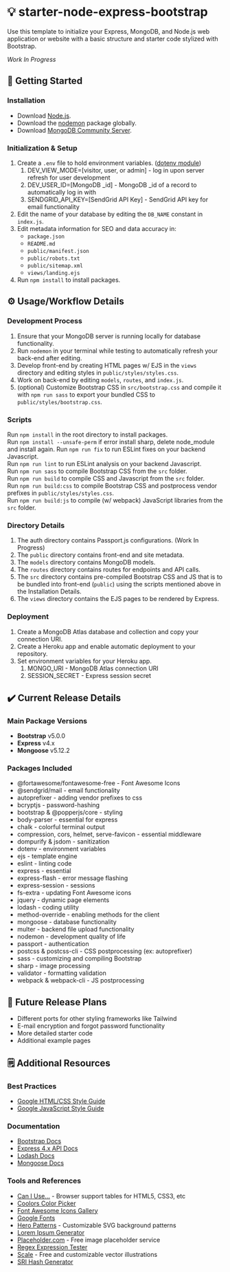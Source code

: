# 💡 starter-node-express-bootstrap
Use this template to initialize your Express, MongoDB, and Node.js web application or website with a basic structure and starter code stylized with Bootstrap.

*Work In Progress*

## 🚀 Getting Started
### Installation
* Download [Node.js](https://nodejs.org/en/download/).   
* Download the [nodemon](https://www.npmjs.com/package/nodemon) package globally.  
* Download [MongoDB Community Server](https://www.mongodb.com/try/download/community).

### Initialization & Setup
1. Create a `.env` file to hold environment variables. ([dotenv module](https://www.npmjs.com/package/dotenv))
   1. DEV_VIEW_MODE=\[visitor, user, or admin\] - log in upon server refresh for user development
   2. DEV_USER_ID=\[MongoDB _id\] - MongoDB _id of a record to automatically log in with 
   3. SENDGRID_API_KEY=\[SendGrid API Key\] - SendGrid API key for email functionality
2. Edit the name of your database by editing the `DB_NAME` constant in `index.js`.
3. Edit metadata information for SEO and data accuracy in:
   * `package.json`
   * `README.md` 
   * `public/manifest.json`
   * `public/robots.txt`
   * `public/sitemap.xml`
   * `views/landing.ejs`
4. Run `npm install` to install packages.

## ⚙️ Usage/Workflow Details
### Development Process
1. Ensure that your MongoDB server is running locally for database functionality. 
2. Run `nodemon` in your terminal while testing to automatically refresh your back-end after editing.  
3. Develop front-end by creating HTML pages w/ EJS in the `views` directory and editing styles in `public/styles/styles.css`.
4. Work on back-end by editing `models`, `routes`, and `index.js`.
5. (optional) Customize Bootstrap CSS in `src/bootstrap.css` and compile it with `npm run sass` to export your bundled CSS to `public/styles/bootstrap.css`.

### Scripts
Run `npm install` in the root directory to install packages.  
Run `npm install --unsafe-perm` if error install sharp, delete node_module and install again.
Run `npm run fix` to run ESLint fixes on your backend Javascript.  
Run `npm run lint` to run ESLint analysis on your backend Javascript.  
Run `npm run sass` to compile Bootstrap CSS from the `src` folder.  
Run `npm run build` to compile CSS and Javascript from the `src` folder.  
Run `npm run build:css` to compile Bootstrap CSS and postprocess vendor prefixes in `public/styles/styles.css`.  
Run `npm run build:js` to compile (w/ webpack) JavaScript libraries from the `src` folder.

### Directory Details
1. The auth directory contains Passport.js configurations. (Work In Progress)
2. The `public` directory contains front-end and site metadata.
3. The `models` directory contains MongoDB models.
4. The `routes` directory contains routes for endpoints and API calls.
5. The `src` directory contains pre-compiled Bootstrap CSS and JS that is to be bundled into front-end (`public`) using the
   scripts mentioned above in the Installation Details.
6. The `views` directory contains the EJS pages to be rendered by Express.

### Deployment
1. Create a MongoDB Atlas database and collection and copy your connection URI. 
2. Create a Heroku app and enable automatic deployment to your repository.
3. Set environment variables for your Heroku app.
   1. MONGO_URI - MongoDB Atlas connection URI
   2. SESSION_SECRET - Express session secret

## ✔️ Current Release Details
### Main Package Versions
* **Bootstrap** v5.0.0  
* **Express** v4.x  
* **Mongoose** v5.12.2

### Packages Included
* @fortawesome/fontawesome-free - Font Awesome Icons
* @sendgrid/mail - email functionality
* autoprefixer - adding vendor prefixes to css
* bcryptjs - password-hashing
* bootstrap & @popperjs/core - styling
* body-parser - essential for express
* chalk - colorful terminal output
* compression, cors, helmet, serve-favicon - essential middleware
* dompurify & jsdom - sanitization
* dotenv - environment variables
* ejs - template engine
* eslint - linting code
* express - essential
* express-flash - error message flashing
* express-session - sessions
* fs-extra - updating Font Awesome icons
* jquery - dynamic page elements
* lodash - coding utility
* method-override - enabling methods for the client
* mongoose - database functionality
* multer - backend file upload functionality
* nodemon - development quality of life
* passport - authentication
* postcss & postcss-cli - CSS postprocessing (ex: autoprefixer)
* sass - customizing and compiling Bootstrap
* sharp - image processing
* validator - formatting validation
* webpack & webpack-cli - JS postprocessing

## 📅 Future Release Plans
* Different ports for other styling frameworks like Tailwind
* E-mail encryption and forgot password functionality
* More detailed starter code
* Additional example pages

## 🗒️ Additional Resources
### Best Practices
* [Google HTML/CSS Style Guide](https://google.github.io/styleguide/htmlcssguide.html)
* [Google JavaScript Style Guide](https://google.github.io/styleguide/jsguide.html)
  
### Documentation
* [Bootstrap Docs](https://getbootstrap.com/)
* [Express 4.x API Docs](https://expressjs.com/en/4x/api.html)
* [Lodash Docs](https://lodash.com/docs/4.17.15)  
* [Mongoose Docs](https://mongoosejs.com/docs/api.html)  
  
### Tools and References
* [Can I Use...](https://caniuse.com) - Browser support tables for HTML5, CSS3, etc
* [Coolors Color Picker](https://coolors.co/a8ab66)
* [Font Awesome Icons Gallery](https://fontawesome.com/icons?d=gallery&m=free)
* [Google Fonts](https://fonts.google.com/)
* [Hero Patterns](https://www.heropatterns.com/) - Customizable SVG background patterns
* [Lorem Ipsum Generator](https://www.lipsum.com/)
* [Placeholder.com](https://placeholder.com) - Free image placeholder service
* [Regex Expression Tester](https://regex101.com/)
* [Scale](https://2.flexiple.com/scale/all-illustrations) - Free and customizable vector illustrations
* [SRI Hash Generator](https://www.srihash.org)   